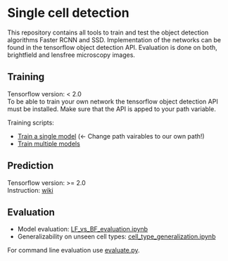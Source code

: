 # Single cell detection

This repository contains all tools to train and test the object detection algorithms Faster RCNN and SSD.
Implementation of the networks can be found in the tensorflow object detection API.
Evaluation is done on both, brightfield and lensfree microscopy images.


## Training
Tensorflow version: < 2.0  
To be able to train your own network the tensorflow object detection API must be installed. Make sure that the API is apped to your path variable. 
 

Training scripts:  
- [Train a single model](training/train.py) (<- Change path vairables to our own path!)
- [Train multiple models](training/train_all_models.py)

## Prediction
Tensorflow version: >= 2.0  
Instruction: [wiki](https://gitlab.lrz.de/single_cell_heterogeneity/single_cell_detection/-/wikis/Prediction)

## Evaluation
- Model evaluation: [LF_vs_BF_evaluation.ipynb](LF_vs_BF_evaluation.ipynb)
- Generalizability on unseen cell types: [cell_type_generalization.ipynb](cell_type_generalization.ipynb)

For command line evaluation use [evaluate.py](evaluate.py).

